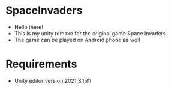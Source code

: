 # SpaceInvaders
  - Hello there!
  - This is my unity remake for the original game Space Invaders
  - The game can be played on Android phone as well
# Requirements
 - Unity editor version 2021.3.15f1
